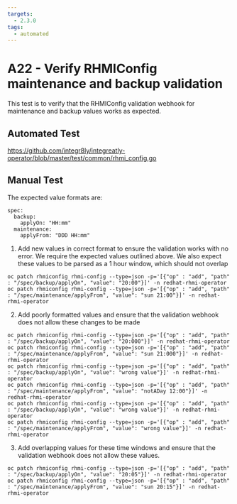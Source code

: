 ```yaml
---
targets:
  - 2.3.0
tags:
  - automated
---
```


# A22 - Verify RHMIConfig maintenance and backup validation

This test is to verify that the RHMIConfig validation webhook for maintenance and backup values works as expected.

## Automated Test

https://github.com/integr8ly/integreatly-operator/blob/master/test/common/rhmi_config.go

## Manual Test

The expected value formats are:

```
spec:
  backup:
    applyOn: "HH:mm"
  maintenance:
    applyFrom: "DDD HH:mm"
```

1. Add new values in correct format to ensure the validation works with no error. We require the expected values outlined above. We also expect these values to be parsed as a 1 hour window, which should not overlap

```
oc patch rhmiconfig rhmi-config --type=json -p='[{"op" : "add", "path" : "/spec/backup/applyOn", "value": "20:00"}]' -n redhat-rhmi-operator
oc patch rhmiconfig rhmi-config --type=json -p='[{"op" : "add", "path" : "/spec/maintenance/applyFrom", "value": "sun 21:00"}]' -n redhat-rhmi-operator
```

2. Add poorly formatted values and ensure that the validation webhook does not allow these changes to be made

```
oc patch rhmiconfig rhmi-config --type=json -p='[{"op" : "add", "path" : "/spec/backup/applyOn", "value": "20:000"}]' -n redhat-rhmi-operator
oc patch rhmiconfig rhmi-config --type=json -p='[{"op" : "add", "path" : "/spec/maintenance/applyFrom", "value": "sun 21:000"}]' -n redhat-rhmi-operator
oc patch rhmiconfig rhmi-config --type=json -p='[{"op" : "add", "path" : "/spec/backup/applyOn", "value": "wrong value"}]' -n redhat-rhmi-operator
oc patch rhmiconfig rhmi-config --type=json -p='[{"op" : "add", "path" : "/spec/maintenance/applyFrom", "value": "notADay 12:00"}]' -n redhat-rhmi-operator
oc patch rhmiconfig rhmi-config --type=json -p='[{"op" : "add", "path" : "/spec/backup/applyOn", "value": "wrong value"}]' -n redhat-rhmi-operator
oc patch rhmiconfig rhmi-config --type=json -p='[{"op" : "add", "path" : "/spec/maintenance/applyFrom", "value": "wrong value"}]' -n redhat-rhmi-operator
```

3. Add overlapping values for these time windows and ensure that the validation webhook does not allow these values.

```
oc patch rhmiconfig rhmi-config --type=json -p='[{"op" : "add", "path" : "/spec/backup/applyOn", "value": "20:05"}]' -n redhat-rhmi-operator
oc patch rhmiconfig rhmi-config --type=json -p='[{"op" : "add", "path" : "/spec/maintenance/applyFrom", "value": "sun 20:15"}]' -n redhat-rhmi-operator
```

